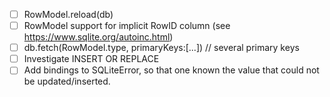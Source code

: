 - [ ] RowModel.reload(db)
- [ ] RowModel support for implicit RowID column (see https://www.sqlite.org/autoinc.html)
- [ ] db.fetch(RowModel.type, primaryKeys:[...])    // several primary keys
- [ ] Investigate INSERT OR REPLACE
- [ ] Add bindings to SQLiteError, so that one known the value that could not be updated/inserted.
